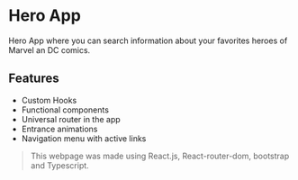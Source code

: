 # Hero App

Hero App where you can search information about your favorites heroes of Marvel an DC comics.

## Features

- Custom Hooks
- Functional components
- Universal router in the app
- Entrance animations
- Navigation menu with active links

> This webpage was made using React.js, React-router-dom, bootstrap and Typescript.
